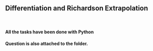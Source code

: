 <!DOCTYPE html>
<html>
<body>
<h2>Differentiation and Richardson Extrapolation</h2>
<br>
<h4>All the tasks have been done with Python</h4>
<h4>Question is also attached to the folder.</h4>
</body>
</html>

